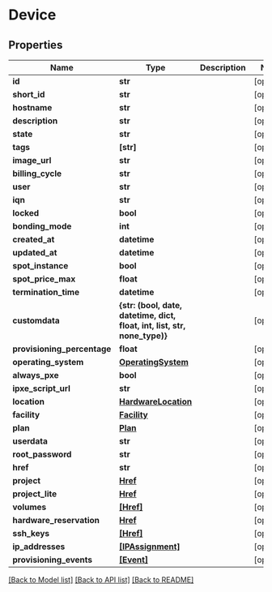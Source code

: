 # Device


## Properties
Name | Type | Description | Notes
------------ | ------------- | ------------- | -------------
**id** | **str** |  | [optional] 
**short_id** | **str** |  | [optional] 
**hostname** | **str** |  | [optional] 
**description** | **str** |  | [optional] 
**state** | **str** |  | [optional] 
**tags** | **[str]** |  | [optional] 
**image_url** | **str** |  | [optional] 
**billing_cycle** | **str** |  | [optional] 
**user** | **str** |  | [optional] 
**iqn** | **str** |  | [optional] 
**locked** | **bool** |  | [optional] 
**bonding_mode** | **int** |  | [optional] 
**created_at** | **datetime** |  | [optional] 
**updated_at** | **datetime** |  | [optional] 
**spot_instance** | **bool** |  | [optional] 
**spot_price_max** | **float** |  | [optional] 
**termination_time** | **datetime** |  | [optional] 
**customdata** | **{str: (bool, date, datetime, dict, float, int, list, str, none_type)}** |  | [optional] 
**provisioning_percentage** | **float** |  | [optional] 
**operating_system** | [**OperatingSystem**](OperatingSystem.md) |  | [optional] 
**always_pxe** | **bool** |  | [optional] 
**ipxe_script_url** | **str** |  | [optional] 
**location** | [**HardwareLocation**](HardwareLocation.md) |  | [optional] 
**facility** | [**Facility**](Facility.md) |  | [optional] 
**plan** | [**Plan**](Plan.md) |  | [optional] 
**userdata** | **str** |  | [optional] 
**root_password** | **str** |  | [optional] 
**href** | **str** |  | [optional] 
**project** | [**Href**](Href.md) |  | [optional] 
**project_lite** | [**Href**](Href.md) |  | [optional] 
**volumes** | [**[Href]**](Href.md) |  | [optional] 
**hardware_reservation** | [**Href**](Href.md) |  | [optional] 
**ssh_keys** | [**[Href]**](Href.md) |  | [optional] 
**ip_addresses** | [**[IPAssignment]**](IPAssignment.md) |  | [optional] 
**provisioning_events** | [**[Event]**](Event.md) |  | [optional] 

[[Back to Model list]](../README.md#documentation-for-models) [[Back to API list]](../README.md#documentation-for-api-endpoints) [[Back to README]](../README.md)


